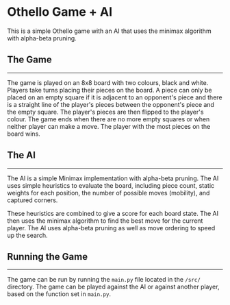 # Othello Game + AI

This is a simple Othello game with an AI that uses the minimax algorithm with alpha-beta pruning.

## The Game
-------

The game is played on an 8x8 board with two colours, black and white. Players take turns placing their pieces on the board. A piece can only be placed on an empty square if it is adjacent to an opponent's piece and there is a straight line of the player's pieces between the opponent's piece and the empty square. The player's pieces are then flipped to the player's colour. The game ends when there are no more empty squares or when neither player can make a move. The player with the most pieces on the board wins.

## The AI
-------

The AI is a simple Minimax implementation with alpha-beta pruning. The AI uses simple heuristics to evaluate the board, including piece count, static weights for each position, the number of possible moves (mobility), and captured corners.

These heuristics are combined to give a score for each board state. The AI then uses the minimax algorithm to find the best move for the current player. The AI uses alpha-beta pruning as well as move ordering to speed up the search.

## Running the Game
-------

The game can be run by running the `main.py` file located in the `/src/` directory. The game can be played against the AI or against another player, based on the function set in `main.py`.